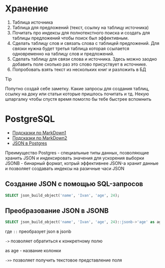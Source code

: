 # Хранение 
1. Таблица источника
2. Таблица для предложений (текст, ссылку на таблицу источника)
3. Почитать про индексы для полнотекстного поиска и создать для таблицы предложений чтобы поиск был эффективным. 
4. Сделать таблицу слов и связать слова с таблицей предложений. Для связки нужна будет третья таблица которая ссылается одновременно на таблицу слов и предложений. 
5. Сделать таблицу для связи слова и источника. Здесь можно заодно добавить поле сколько раз это слово присуствует в источнике.
6. Попробовать взять текст из нескольких книг и разложить в БД

> [!TIP]
> Попутно создай себе заметку. Какие запросы для создания таблиц, ссылку на доку или статьи которые пришлось почитать и тд. 
Некую шпаргалку чтобы спустя время помогло бы тебе быстрее вспомнить

# PostgreSQL 
- [Подсказки по MarkDown1](https://skillbox.ru/media/code/yazyk-razmetki-markdown-shpargalka-po-sintaksisu-s-primerami/#stk-18)
- [Подсказки по MarkDown2](https://docs.github.com/en/get-started/writing-on-github/getting-started-with-writing-and-formatting-on-github/basic-writing-and-formatting-syntax)
- [JSON в Postgres](https://www.postgresql.org/docs/current/functions-json.html)

Преимущество Postgres - специальные типы данных, позволяющие хранить JSON и индексировать значения для ускорения выборки 
JSONB - бинарный формат, котрый эффективнее JSON-а хранит данные и позволяет создавать индексы на разичные часи JSON

## Создание JSON с помощью SQL-запросов 
```SQL
SELECT json_build_object('name', 'Ivan', 'age', 24); 
```

## Преобразование JSON в JSONB 
```SQL
SELECT json_build_object('name', 'Ivan', 'age', 24)::jsonb->'age' as age; 
```

 где `::` преобразует json в jsonb

`->` позволяет обратиться к конкретному полю 

as age - название колонки 

`->>` позволяет получить текстовое представление поля 
